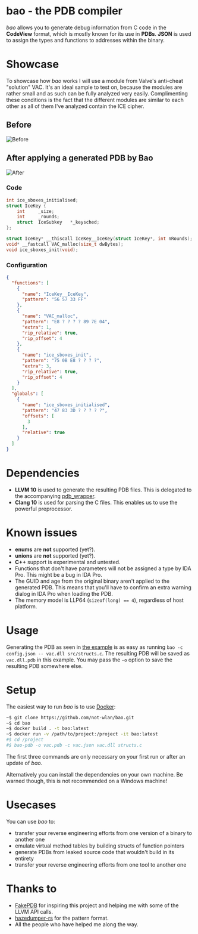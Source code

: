 # bao - the PDB compiler

_bao_ allows you to generate debug information from C code in the **CodeView** format, which is mostly known for its use in **PDBs**.
**JSON** is used to assign the types and functions to addresses within the binary.

# Showcase

To showcase how _bao_ works I will use a module from Valve's anti-cheat "solution" VAC.
It's an ideal sample to test on, because the modules are rather small and as such can be fully analyzed very easily.
Complimenting these conditions is the fact that the different modules are similar to each other as all of them I've analyzed contain the ICE cipher. 

## Before 
![Before](docs/img/before.png)

## After applying a generated PDB by Bao
![After](docs/img/after.png)

### Code 
```c
int ice_sboxes_initialised;
struct IceKey {
    int		_size;
    int		_rounds;
    struct  IceSubkey	*_keysched;
};

struct IceKey* __thiscall IceKey__IceKey(struct IceKey*, int nRounds);
void* __fastcall VAC_malloc(size_t dwBytes);
void ice_sboxes_init(void);
```

### Configuration

```json
{
  "functions": [
    {
      "name": "IceKey__IceKey",
      "pattern": "56 57 33 FF"
    },
    {
      "name": "VAC_malloc",
      "pattern": "E8 ? ? ? ? 89 7E 04",
      "extra": 1,
      "rip_relative": true,
      "rip_offset": 4
    },
    {
      "name": "ice_sboxes_init",
      "pattern": "75 0B E8 ? ? ? ?",
      "extra": 3,
      "rip_relative": true,
      "rip_offset": 4
    }
  ],
  "globals": [
    {
      "name": "ice_sboxes_initialised",
      "pattern": "47 83 3D ? ? ? ? ?",
      "offsets": [
        3
      ],
      "relative": true
    }
  ]
}
```

# Dependencies

- **LLVM 10** is used to generate the resulting PDB files. This is delegated to the accompanying [pdb_wrapper](https://github.com/not-wlan/pdb_wrapper).
- **Clang 10** is used for parsing the C files. This enables us to use the powerful preprocessor.

# Known issues

- **enums** are **not** supported (yet?).
- **unions** are **not** supported (yet?).
- **C++** support is experimental and untested.
- Functions that don't have parameters will not be assigned a type by IDA Pro. This might be a bug in IDA Pro.
- The GUID and age from the original binary aren't applied to the generated PDB. This means that you'll have to confirm an extra warning dialog in IDA Pro when loading the PDB.
- The memory model is LLP64 (`sizeof(long) == 4`), regardless of host platform.

# Usage

Generating the PDB as seen in [the example](#Showcase) is as easy as running `bao -c config.json -- vac.dll src/structs.c`.
The resulting PDB will be saved as `vac.dll.pdb` in this example.
You may pass the `-o` option to save the resulting PDB somewhere else.

# Setup

The easiest way to run _bao_ is to use [Docker](https://www.docker.com/):

```bash
~$ git clone https://github.com/not-wlan/bao.git
~$ cd bao
~$ docker build . -t bao:latest
~$ docker run -v /path/to/project:/project -it bao:latest
#$ cd /project
#$ bao-pdb -o vac.pdb -c vac.json vac.dll structs.c
```

The first three commands are only necessary on your first run or after an update of _bao_.

Alternatively you can install the dependencies on your own machine. Be warned though, this is not recommended on a Windows machine!

# Usecases

You can use _bao_ to:

- transfer your reverse engineering efforts from one version of a binary to another one
- emulate virtual method tables by building structs of function pointers
- generate PDBs from leaked source code that wouldn't build in its entirety
- transfer your reverse engineering efforts from one tool to another one 

# Thanks to

- [FakePDB](https://github.com/Mixaill/FakePDB) for inspiring this project and helping me with some of the LLVM API calls.
- [hazedumper-rs](https://github.com/frk1/hazedumper-rs) for the pattern format.
- All the people who have helped me along the way.
